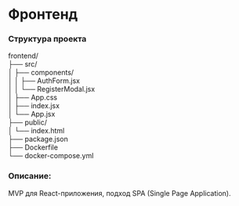 # Фронтенд 

### Структура проекта

frontend/  
├── src/  
│   ├── components/  
│   │   ├── AuthForm.jsx  
│   │   └── RegisterModal.jsx  
│   ├── App.css  
│   ├── index.jsx  
│   └── App.jsx  
├── public/  
│   └── index.html  
├── package.json  
├── Dockerfile  
└── docker-compose.yml  

### Описание:

MVP для React-приложения, подход SPA (Single Page Application). 
